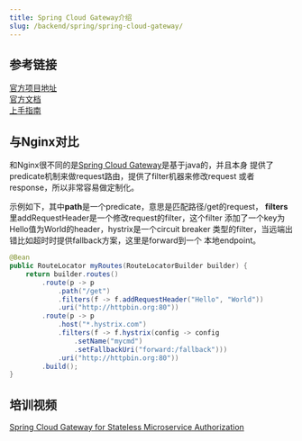 ```yaml
---
title: Spring Cloud Gateway介绍
slug: /backend/spring/spring-cloud-gateway/
---
```


## 参考链接
[官方项目地址][Spring Cloud Gateway]  
[官方文档](https://cloud.spring.io/spring-cloud-gateway/reference/html/)  
[上手指南](https://spring.io/guides/gs/gateway/)

## 与Nginx对比
和Nginx很不同的是[Spring Cloud Gateway][]是基于java的，并且本身
提供了predicate机制来做request路由，提供了filter机器来修改request
或者response，所以非常容易做定制化。

示例如下，其中**path**是一个predicate，意思是匹配路径/get的request，
**filters**里addRequestHeader是一个修改request的filter，这个filter
添加了一个key为Hello值为World的header，hystrix是一个circuit breaker
类型的filter，当远端出错比如超时时提供fallback方案，这里是forward到一个
本地endpoint。
```java
@Bean
public RouteLocator myRoutes(RouteLocatorBuilder builder) {
    return builder.routes()
        .route(p -> p
            .path("/get")
            .filters(f -> f.addRequestHeader("Hello", "World"))
            .uri("http://httpbin.org:80"))
        .route(p -> p
            .host("*.hystrix.com")
            .filters(f -> f.hystrix(config -> config
                .setName("mycmd")
                .setFallbackUri("forward:/fallback")))
            .uri("http://httpbin.org:80"))
        .build();
}
```

## 培训视频

[Spring Cloud Gateway for Stateless Microservice Authorization](https://www.youtube.com/watch?v=RRMO4oNptoQ)


[Spring Cloud Gateway]: https://spring.io/projects/spring-cloud-gateway
